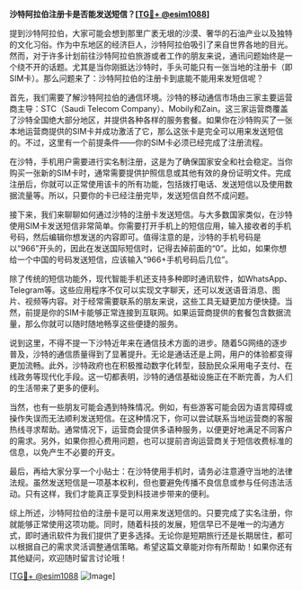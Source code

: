 **沙特阿拉伯注册卡是否能发送短信？[[TG💪+ @esim1088](https://t.me/s/esim1088)]**

提到沙特阿拉伯，大家可能会想到那里广袤无垠的沙漠、奢华的石油产业以及独特的文化习俗。作为中东地区的经济巨人，沙特阿拉伯吸引了来自世界各地的目光。然而，对于许多计划前往沙特阿拉伯旅游或者工作的朋友来说，通讯问题始终是一个绕不开的话题。尤其是当你刚抵达沙特时，手头可能只有一张当地的注册卡（即SIM卡）。那么问题来了：沙特阿拉伯的注册卡到底能不能用来发短信呢？

首先，我们需要了解沙特阿拉伯的通信环境。沙特的移动通信市场由三家主要运营商主导：STC（Saudi Telecom Company）、Mobily和Zain。这三家运营商覆盖了沙特全国绝大部分地区，并提供各种各样的服务套餐。如果你在沙特购买了一张本地运营商提供的SIM卡并成功激活了它，那么这张卡是完全可以用来发送短信的。不过，这里有一个前提条件——你的SIM卡必须已经完成了注册流程。

在沙特，手机用户需要进行实名制注册，这是为了确保国家安全和社会稳定。当你购买一张新的SIM卡时，通常需要提供护照信息或其他有效的身份证明文件。完成注册后，你就可以正常使用该卡的所有功能，包括拨打电话、发送短信以及使用数据流量等。所以，只要你的卡已经注册完毕，发送短信自然不成问题。

接下来，我们来聊聊如何通过沙特的注册卡发送短信。与大多数国家类似，在沙特使用SIM卡发送短信非常简单。你需要打开手机上的短信应用，输入接收者的手机号码，然后编辑你想发送的内容即可。值得注意的是，沙特的手机号码是以“966”开头的，因此在发送国际短信时，记得去掉前面的“0”。比如，如果你想给一个中国的号码发送短信，应该输入“966+手机号码后几位”。

除了传统的短信功能外，现代智能手机还支持多种即时通讯软件，如WhatsApp、Telegram等。这些应用程序不仅可以实现文字聊天，还可以发送语音消息、图片、视频等内容。对于经常需要联系的朋友来说，这些工具无疑更加方便快捷。当然，前提是你的SIM卡能够正常连接到互联网。如果运营商提供的套餐包含数据流量，那么你就可以随时随地畅享这些便捷的服务。

说到这里，不得不提一下沙特近年来在通信技术方面的进步。随着5G网络的逐步普及，沙特的通信质量得到了显著提升。无论是通话还是上网，用户的体验都变得更加流畅。此外，沙特政府也在积极推动数字化转型，鼓励民众采用电子支付、在线政务等现代化手段。这一切都表明，沙特的通信基础设施正在不断完善，为人们的生活带来了更多的便利。

当然，也有一些朋友可能会遇到特殊情况。例如，有些游客可能会因为语言障碍或操作失误而无法顺利发送短信。在这种情况下，你可以尝试联系当地运营商的客服热线寻求帮助。通常情况下，运营商会提供多语种服务，以便更好地满足不同客户的需求。另外，如果你担心费用问题，也可以提前咨询运营商关于短信收费标准的信息，以免产生不必要的开支。

最后，再给大家分享一个小贴士：在沙特使用手机时，请务必注意遵守当地的法律法规。虽然发送短信是一项基本权利，但也要避免传播不良信息或参与任何违法活动。只有这样，我们才能真正享受到科技进步带来的便利。

综上所述，沙特阿拉伯的注册卡是可以用来发送短信的。只要完成了实名注册，你就能够正常使用这项功能。同时，随着科技的发展，短信早已不是唯一的沟通方式，即时通讯软件为我们提供了更多选择。无论你是短期旅行还是长期居住，都可以根据自己的需求灵活调整通信策略。希望这篇文章能对你有所帮助！如果你还有其他疑问，欢迎随时留言讨论哦！

[[TG💪+ @esim1088](https://t.me/s/esim1088) ![Image](https://i.postimg.cc/4NQfJmqS/Snipaste-2025-05-13-00-14-12.png)]
